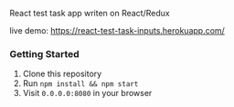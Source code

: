 React test task app writen on React/Redux

live demo: https://react-test-task-inputs.herokuapp.com/

### Getting Started
1. Clone this repository
2. Run `npm install && npm start`
3. Visit `0.0.0.0:8080` in your browser
